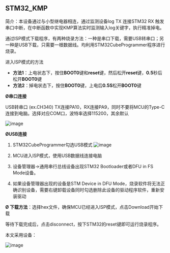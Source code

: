 ## STM32_KMP

简介：本设备通过与小型继电器相连，通过监测设备log TX 连接STM32 RX 触发串口中断，在中断函数中实现KMP算法实时监测输入log关键字，执行精准掉电。

通过ISP模式下载程序，有两种烧录方法：一种是串口下载，需要USB转串口；另一种是USB下载，只需要一根数据线。均利用STM32CubeProgrammer程序进行烧录。

进入ISP模式的方法

- **方法1**：上电状态下，按住**BOOT0**键和**reset**键，然后松开**reset**键，**0.5**秒后松开**BOOT0**键
- **方法2**：掉电状态下，按住**BOOT0**键，上电后**0.5S**松开**BOOT0**键

**Ø串口连接**

USB转串口 (ex.CH340) TX连接PA10，RX连接PA9，同时不要将MCU的Type-C连接到电脑。选择对应COM口，波特率选择115200，其余默认

![image](https://github.com/blanktime/STM32_KMP/assets/52731000/0391caac-0389-470d-8530-b8cf37ff3f3a)


**ØUSB连接**

1. STM32CubeProgrammer勾选USB模式
![image](https://github.com/blanktime/STM32_KMP/assets/52731000/e51d36fb-17d1-46ca-84bc-8d34b899c386)

2. MCU进入ISP模式，使用USB数据线连接电脑
3. 设备管理器->通用串行总线设备出现STM32 Bootloader或者DFU in FS Mode设备。
4. 如果设备管理器出现的设备是STM Device in DFU Mode，烧录软件将无法正确识别设备，需要右键卸载设备同时勾选删除此设备的驱动程序软件，重新安装驱动

**Ø 下载方法**：选择hex文件，确保MCU已经进入ISP模式，点击Download开始下载

等待下载完成后，点击disconnect，按下STM32的reset键即可运行烧录程序。

本文采用设备：

![image](https://github.com/blanktime/STM32_KMP/assets/52731000/c1e0ab48-e6f2-44a8-b316-0a7e2274b774)
